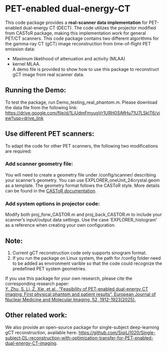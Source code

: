 # PET-enabled dual-energy-CT
This code package provides a **real-scanner data implementation** for PET-enabled dual-energy CT (DECT). The code utilizes the projector modified from CASToR package, making this implementation work for general PET/CT scanners. This code package contains two different algorithms for the gamma-ray CT (gCT) image reconstruction from time-of-flight PET emission data: 
* Maximum likelihood of attenuation and activity (MLAA) 
* kernel MLAA.\
A demo file is provided to show how to use this package to reconstruct gCT image from real scanner data. 

## Running the Demo:
To test the package, run Demo_testing_real_phantom.m.
Please download the data file from the following link:
https://drive.google.com/file/d/1LiUdmFmyugVr1URH0SjMHu71U7LSkIT6/view?usp=drive_link

## Use different PET scanners:
To adapt the code for other PET scanners, the following two modifications are required:
### Add scanner geometry file:
You will need to create a geometry file under /config/scanner/ describing your scanner’s geometry. You can use EXPLORER_oneUnit_24crystal.geom as a template. The geometry format follows the CASToR style. More details can be found in the [CASToR documentation](https://castor-project.org/sites/castor-project.org/files/2024-10/CASToR_general_documentation.pdf).
### Add system options in projector code:
Modify both proj_forw_CASTOR.m and proj_back_CASTOR.m to include your scanner’s input/output data settings. Use the case ‘EXPLORER_histogram’ as a reference when creating your own configuration.

## Note: 
1. Current gCT reconstruction code only supports sinogram format.
2. If you run the package on Linux system, the path for /config folder need to be added as environment varible so that the code could recognize the predefined PET system geometries.

If you use this package for your own research, please cite the corresponding research paper:\
[Y. Zhu, S. Li, Z. Xie, et al., “Feasibility of PET-enabled dual-energy CT imaging: First physical phantom and patient results”, European Journal of Nuclear Medicine and Molecular Imaging, 52, 1912-1923(2025).](https://link.springer.com/article/10.1007/s00259-024-06975-5)

## Other related work:
We also provide an open-source package for single-subject deep-learning gCT reconstruction, available here: https://github.com/SiqiLi1020/Single-subject-DL-reconstruction-with-optimization-transfer-for-PET-enabled-dual-energy-CT-imaging.



